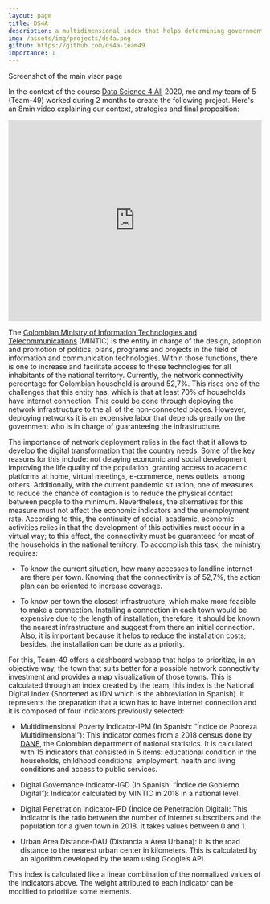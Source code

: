```yaml
---
layout: page
title: DS4A
description: a multidimensional index that helps determining government investments in internet connectivity
img: /assets/img/projects/ds4a.png
github: https://github.com/ds4a-team49
importance: 1
---
```


<div class="row">
    <div class="col-sm mt-3 mt-md-0">
        <img class="img-fluid rounded z-depth-1" src="{{ '/assets/img/projects/ds4a.png' | relative_url }}" alt="" title="ds4a visor"/>
    </div>
</div>
<div class="caption">
    Screenshot of the main visor page
</div>

In the context of the course [Data Science 4 All](https://www.correlation-one.com/ds4a-latam) 2020, me and my team of 5 (Team-49) worked during 2 months to create the following project. Here's an 8min video explaining our context, strategies and final proposition:

<iframe width="100%" height="400" src="https://www.youtube.com/embed/e1H7Fj3O49A" frameborder="0" allow="accelerometer; autoplay; clipboard-write; encrypted-media; gyroscope; picture-in-picture" allowfullscreen></iframe>

<br/>

The [Colombian Ministry of Information Technologies and Telecommunications](https://www.mintic.gov.co/) (MINTIC) is the entity in charge of the design, adoption and promotion of politics, plans, programs and projects in the field of information and communication technologies. Within those functions, there is one to increase and facilitate access to these technologies for all inhabitants of the national territory. Currently, the network connectivity percentage for Colombian household is around 52,7%. This rises one of the challenges that this entity has, which is that at least 70% of households have internet connection. This could be done through deploying the network infrastructure to the all of the non-connected places. However, deploying networks it is an expensive labor that depends greatly on the government who is in charge of guaranteeing the infrastructure. 

The importance of network deployment relies in the fact that it allows to develop the digital transformation that the country needs. Some of the key reasons for this include: not delaying economic and social development, improving the life quality of the population, granting access to academic platforms at home, virtual meetings, e-commerce, news outlets, among others. Additionally, with the current pandemic situation, one of measures to reduce the chance of contagion is to reduce the physical contact between people to the minimum. Nevertheless, the alternatives for this measure must not affect the economic indicators and the unemployment rate. According to this, the continuity of social, academic, economic activities relies in that the development of this activities must occur in a virtual
way; to this effect, the connectivity must be guaranteed for most of the households in the national territory. To accomplish this task, the ministry requires:

* To know the current situation, how many accesses to landline internet are there per town. Knowing that the connectivity is of 52,7%, the action plan can be oriented to increase coverage.

* To know per town the closest infrastructure, which make more feasible to make a connection. Installing a connection in each town would be expensive due to the length of installation, therefore, it should be known the nearest infrastructure and suggest from there an initial connection. Also, it is important because it helps to reduce the installation costs; besides, the installation can be done as a priority.

For this, Team-49 offers a dashboard webapp that helps to prioritize, in an objective way, the town that suits better for a possible network connectivity investment and provides a map visualization of those towns. This is calculated through an index created by the team, this index is the National Digital Index (Shortened as IDN which is the abbreviation in Spanish). It represents the preparation that a town has to have internet connection and it is composed of four indicators previously selected:

* Multidimensional Poverty Indicator-IPM (In Spanish: “Índice de Pobreza
Multidimensional”): This indicator comes from a 2018 census done by [DANE](https://www.dane.gov.co/), the Colombian department of national statistics. It is calculated with 15 indicators that consisted in 5 items: educational condition in the households, childhood conditions, employment, health and living conditions and access to public services.

* Digital Governance Indicator-IGD (In Spanish: “Índice de Gobierno Digital”): Indicator calculated by MINTIC in 2018 in a national level.

* Digital Penetration Indicator-IPD (Índice de Penetración Digital): This indicator is the ratio between the number of internet subscribers and the population for a given town in 2018. It takes values between 0 and 1.

* Urban Area Distance-DAU (Distancia a Área Urbana): It is the road distance to the nearest urban center in kilometers. This is calculated by an algorithm developed by the team using Google’s API. 

This index is calculated like a linear combination of the normalized values of the indicators above. The weight attributed to each indicator can be modified to prioritize some elements.
